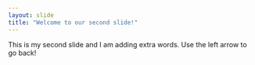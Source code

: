 ```yaml
---
layout: slide
title: "Welcome to our second slide!"
---
```

This is my second slide and I am adding extra words.
Use the left arrow to go back!
